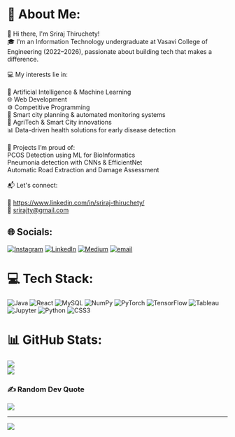 # 💫 About Me:  
👋 Hi there, I'm Sriraj Thiruchety!<br>🎓 I'm an Information Technology undergraduate at Vasavi College of Engineering (2022–2026), passionate about building tech that makes a difference.<br><br>💻 My interests lie in:<br><br>🧠 Artificial Intelligence & Machine Learning<br>🌐 Web Development<br>⚙️ Competitive Programming<br>📡 Smart city planning & automated monitoring systems<br>🌱 AgriTech & Smart City innovations<br>📊 Data-driven health solutions for early disease detection<br><br>🌱 Projects I’m proud of:<br>PCOS Detection using ML for BioInformatics<br>Pneumonia detection with CNNs & EfficientNet<br>Automatic Road Extraction and Damage Assessment<br><br>📬 Let's connect:<br><br>💼 https://www.linkedin.com/in/sriraj-thiruchety/<br>📧 srirajty@gmail.com
 

## 🌐 Socials:
[![Instagram](https://img.shields.io/badge/Instagram-%23E4405F.svg?logo=Instagram&logoColor=white)](https://instagram.com/sriraj__rockzz) [![LinkedIn](https://img.shields.io/badge/LinkedIn-%230077B5.svg?logo=linkedin&logoColor=white)](https://linkedin.com/in/sriraj-thiruchety) [![Medium](https://img.shields.io/badge/Medium-12100E?logo=medium&logoColor=white)](https://medium.com/@srirajty) [![email](https://img.shields.io/badge/Email-D14836?logo=gmail&logoColor=white)](mailto:srirajty@gmail.com) 

# 💻 Tech Stack:
![Java](https://img.shields.io/badge/java-%23ED8B00.svg?style=for-the-badge&logo=openjdk&logoColor=white) ![React](https://img.shields.io/badge/react-%2320232a.svg?style=for-the-badge&logo=react&logoColor=%2361DAFB) ![MySQL](https://img.shields.io/badge/mysql-4479A1.svg?style=for-the-badge&logo=mysql&logoColor=white) ![NumPy](https://img.shields.io/badge/numpy-%23013243.svg?style=for-the-badge&logo=numpy&logoColor=white) ![PyTorch](https://img.shields.io/badge/PyTorch-%23EE4C2C.svg?style=for-the-badge&logo=PyTorch&logoColor=white) ![TensorFlow](https://img.shields.io/badge/TensorFlow-%23FF6F00.svg?style=for-the-badge&logo=TensorFlow&logoColor=white) ![Tableau](https://img.shields.io/badge/tableau-E97627?style=for-the-badge&logo=tableau&logoColor=white) ![Jupyter](https://img.shields.io/badge/Jupyter-%23F37626.svg?style=for-the-badge&logo=Jupyter&logoColor=white) ![Python](https://img.shields.io/badge/python-3670A0?style=for-the-badge&logo=python&logoColor=ffdd54) ![CSS3](https://img.shields.io/badge/css3-%231572B6.svg?style=for-the-badge&logo=css3&logoColor=white)

# 📊 GitHub Stats:

![](https://nirzak-streak-stats.vercel.app/?user=Sriraj8687&theme=dark&hide_border=false)<br/>
![](https://github-readme-stats.vercel.app/api/top-langs/?username=Sriraj8687&theme=dark&hide_border=false&include_all_commits=false&count_private=false&layout=compact)

### ✍️ Random Dev Quote
![](https://quotes-github-readme.vercel.app/api?type=horizontal&theme=radical)

---
[![](https://visitcount.itsvg.in/api?id=Sriraj8687&icon=0&color=0)](https://visitcount.itsvg.in)

<!-- Proudly created with GPRM ( https://gprm.itsvg.in ) -->

